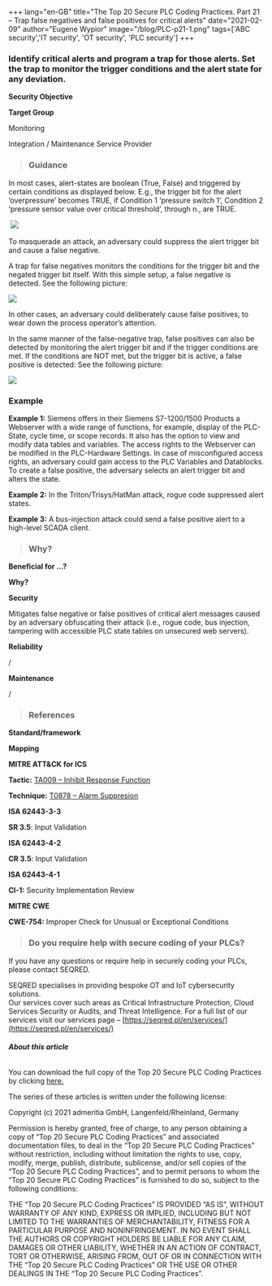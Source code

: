 +++
lang="en-GB"
title="The Top 20 Secure PLC Coding Practices. Part 21 – Trap false negatives and false positives for critical alerts"
date="2021-02-09"
author="Eugene Wypior"
image="/blog/PLC-p21-1.png"
tags=['ABC security','IT security', 'OT security', 'PLC security']
+++

### **Identify critical alerts and program a trap for those alerts. Set the trap to monitor the trigger conditions and the alert state for any deviation.**

**Security Objective**

**Target Group**

Monitoring

Integration / Maintenance Service Provider

> ### Guidance

In most cases, alert-states are boolean (True, False) and triggered by certain conditions as displayed below. E.g., the trigger bit for the alert ‘overpressure’ becomes TRUE, if Condition 1 ‘pressure switch 1’, Condition 2 ‘pressure sensor value over critical threshold’, through n., are TRUE. 

 ![](/blog/Top_20_21_pic1-300x101.jpg)

To masquerade an attack, an adversary could suppress the alert trigger bit and cause a false negative. 

A trap for false negatives monitors the conditions for the trigger bit and the negated trigger bit itself. With this simple setup, a false negative is detected. See the following picture: 

![](/blog/Top_20_21_pic2-300x95.jpg)

In other cases, an adversary could deliberately cause false positives, to wear down the process operator’s attention. 

In the same manner of the false-negative trap, false positives can also be detected by monitoring the alert trigger bit and if the trigger conditions are met. If the conditions are NOT met, but the trigger bit is active, a false positive is detected: See the following picture: 

![](/blog/Top_20_21_pic3-300x102.jpg)

### Example

**Example 1:** Siemens offers in their Siemens S7-1200/1500 Products a Webserver with a wide range of functions, for example, display of the PLC-State, cycle time, or scope records. It also has the option to view and modify data tables and variables. The access rights to the Webserver can be modified in the PLC-Hardware Settings. In case of misconfigured access rights, an adversary could gain access to the PLC Variables and Datablocks. To create a false positive, the adversary selects an alert trigger bit and alters the state. 

**Example 2:** In the Triton/Trisys/HatMan attack, rogue code suppressed alert states. 

**Example 3:** A bus-injection attack could send a false positive alert to a high-level SCADA client. 

> ### Why? 

**Beneficial for …?**

**Why?**

**Security**

Mitigates false negative or false positives of critical alert messages caused by an adversary obfuscating their attack (i.e., rogue code, bus injection, tampering with accessible PLC state tables on unsecured web servers). 

**Reliability** 

/

**Maintenance**

/

> ### References

**Standard/framework**

**Mapping**

**MITRE ATT&CK for ICS** 

**Tactic:** [TA009 – Inhibit Response Function](https://collaborate.mitre.org/attackics/index.php/Inhibit_Response_Function)

**Technique:** [T0878 – Alarm Suppresion](https://collaborate.mitre.org/attackics/index.php/Technique/T0878)

**ISA 62443-3-3** 

**SR 3.5**: Input Validation

**ISA 62443-4-2**

**CR 3.5**: Input Validation

**ISA 62443-4-1**

**CI-1:** Security Implementation Review

**MITRE CWE**

**CWE-754:** Improper Check for Unusual or Exceptional Conditions

> ### Do you require help with secure coding of your PLCs?

If you have any questions or require help in securely coding your PLCs, please contact SEQRED.

SEQRED specialises in providing bespoke OT and IoT cybersecurity solutions.  
Our services cover such areas as Critical Infrastructure Protection, Cloud Services Security or Audits, and Threat Intelligence. For a full list of our services visit our services page – [https://seqred.pl/en/services/](https://seqred.pl/en/services/)

###### **About this article**

You can download the full copy of the Top 20 Secure PLC Coding Practices by clicking [here.](https://www.plc-security.com/index.html#download)

The series of these articles is written under the following license:

Copyright (c) 2021 admeritia GmbH, Langenfeld/Rheinland, Germany

Permission is hereby granted, free of charge, to any person obtaining a copy of “Top 20 Secure PLC Coding Practices” and associated documentation files, to deal in the “Top 20 Secure PLC Coding Practices” without restriction, including without limitation the rights to use, copy, modify, merge, publish, distribute, sublicense, and/or sell copies of the “Top 20 Secure PLC Coding Practices”, and to permit persons to whom the “Top 20 Secure PLC Coding Practices” is furnished to do so, subject to the following conditions:

THE “Top 20 Secure PLC Coding Practices” IS PROVIDED “AS IS”, WITHOUT WARRANTY OF ANY KIND, EXPRESS OR IMPLIED, INCLUDING BUT NOT LIMITED TO THE WARRANTIES OF MERCHANTABILITY, FITNESS FOR A PARTICULAR PURPOSE AND NONINFRINGEMENT. IN NO EVENT SHALL THE AUTHORS OR COPYRIGHT HOLDERS BE LIABLE FOR ANY CLAIM, DAMAGES OR OTHER LIABILITY, WHETHER IN AN ACTION OF CONTRACT, TORT OR OTHERWISE, ARISING FROM, OUT OF OR IN CONNECTION WITH THE “Top 20 Secure PLC Coding Practices” OR THE USE OR OTHER DEALINGS IN THE “Top 20 Secure PLC Coding Practices”.